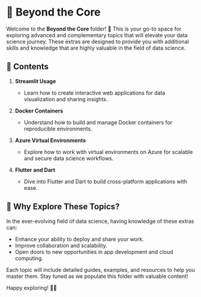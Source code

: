# 🌟 Beyond the Core

Welcome to the **Beyond the Core** folder! 🚀 This is your go-to space for exploring advanced and complementary topics that will elevate your data science journey. These extras are designed to provide you with additional skills and knowledge that are highly valuable in the field of data science.

##  🚧 Contents

1. **Streamlit Usage**
   - Learn how to create interactive web applications for data visualization and sharing insights.

2. **Docker Containers**
   - Understand how to build and manage Docker containers for reproducible environments.

3. **Azure Virtual Environments**
   - Explore how to work with virtual environments on Azure for scalable and secure data science workflows.

4. **Flutter and Dart**
   - Dive into Flutter and Dart to build cross-platform applications with ease.

## 🔋 Why Explore These Topics?

In the ever-evolving field of data science, having knowledge of these extras can:
- Enhance your ability to deploy and share your work.
- Improve collaboration and scalability.
- Open doors to new opportunities in app development and cloud computing.

Each topic will include detailed guides, examples, and resources to help you master them. Stay tuned as we populate this folder with valuable content!

Happy exploring! 🚴‍♀️
